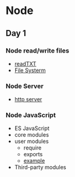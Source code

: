# Node
## Day 1
### Node read/write files
- [readTXT](Day1/readtxt.js)
- [File Systerm](https://nodejs.org/docs/latest-v13.x/api/fs.html)
### Node Server
- [http server](Day1/http-req-res.js)
### Node JavaScript
- ES JavaScript
- core modules
- user modules
  - require
  - exports
  - [example](Day1/modules/a.js)
- Third-party modules
